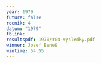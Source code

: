 ```yaml
---
year: 1979
future: false
rocnik: 4
datum: "1979"
fblink: 
resultspdf: 1970/r04-vysledky.pdf
winner: Josef Beneš
wintime: 54.55
---
```

